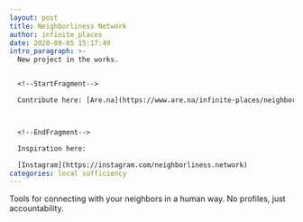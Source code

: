 ```yaml
---
layout: post
title: Neighborliness Network
author: infinite_places
date: 2020-09-05 15:17:49
intro_paragraph: >-
  New project in the works. 


  <!--StartFragment-->

  Contribute here: [Are.na](https://www.are.na/infinite-places/neighborliness-network)



  <!--EndFragment-->

  Inspiration here:

  [Instagram](https://instagram.com/neighborliness.network)
categories: local sufficiency
---
```

Tools for connecting with your neighbors in a human way. No profiles, just accountability.
